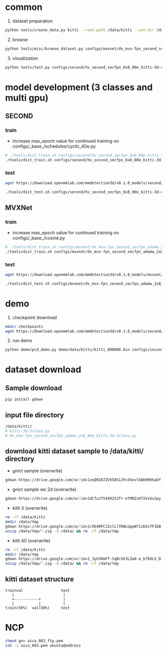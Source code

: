# common

1. dataset preparation

```bash
python tools/create_data.py kitti --root-path /data/kitti --out-dir /data/kitti --extra-tag kitti
```

2. browse

```bash
python tools/misc/browse_dataset.py configs/mvxnet/dv_mvx-fpn_second_secfpn_adamw_2x8_80e_kitti-3d-3class.py --task multi_modality-det --output-dir /data/kitti/results/ --online
```

3. visualization

```bash
python tools/test.py configs/second/hv_second_secfpn_6x8_80e_kitti-3d-car.py checkpoints/hv_second_secfpn_6x8_80e_kitti-3d-car_20200620_230238-393f000c.pth --show --show-dir /data/kitti/show_dir/
```

# model development (3 classes and multi gpu)

## SECOND

### train

-   increase max_epoch value for continued training on configs/\_base\_/schedules/cyclic_40e.py

```bash
# ./tools/dist_train.sh configs/second/hv_second_secfpn_6x8_80e_kitti-3d-3class.py 8
./tools/dist_train.sh configs/second/hv_second_secfpn_6x8_80e_kitti-3d-3class.py 8 --resume-from work_dirs/hv_second_secfpn_6x8_80e_kitti-3d-3class/latest.pth
```

### test

```bash
wget https://download.openmmlab.com/mmdetection3d/v0.1.0_models/second/hv_second_secfpn_6x8_80e_kitti-3d-3class/hv_second_secfpn_6x8_80e_kitti-3d-3class_20200620_230238-9208083a.pth -P ./checkpoints/
```

```bash
./tools/dist_test.sh configs/second/hv_second_secfpn_6x8_80e_kitti-3d-car.py checkpoints/hv_second_secfpn_6x8_80e_kitti-3d-car_20200620_230238-393f000c.pth 8 --eval mAP
```

## MVXNet

### train

-   increase max_epoch value for continued training on configs/\_base\_/cosine.py

```bash
# ./tools/dist_train.sh configs/mvxnet/dv_mvx-fpn_second_secfpn_adamw_2x8_80e_kitti-3d-3class.py 8
./tools/dist_train.sh configs/mvxnet/dv_mvx-fpn_second_secfpn_adamw_2x8_80e_kitti-3d-3class.py 8 --resume-from work_dirs/dv_mvx-fpn_second_secfpn_adamw_2x8_80e_kitti-3d-3class/latest.pth
```

### test

```bash
wget https://download.openmmlab.com/mmdetection3d/v0.1.0_models/mvxnet/dv_mvx-fpn_second_secfpn_adamw_2x8_80e_kitti-3d-3class/dv_mvx-fpn_second_secfpn_adamw_2x8_80e_kitti-3d-3class_20200621_003904-10140f2d.pth -P ./checkpoints/
```

```bash
./tools/dist_test.sh configs/mvxnet/dv_mvx-fpn_second_secfpn_adamw_2x8_80e_kitti-3d-3class.py checkpoints/dv_mvx-fpn_second_secfpn_adamw_2x8_80e_kitti-3d-3class_20200621_003904-10140f2d.pth 8 --eval mAP
```

# demo

1. checkpoint download

```bash
mkdir checkpoints
wget https://download.openmmlab.com/mmdetection3d/v0.1.0_models/second/hv_second_secfpn_6x8_80e_kitti-3d-car/hv_second_secfpn_6x8_80e_kitti-3d-car_20200620_230238-393f000c.pth -P ./checkpoints/
```

2. run demo

```bash
python demo/pcd_demo.py demo/data/kitti/kitti_000008.bin configs/second/hv_second_secfpn_6x8_80e_kitti-3d-car.py checkpoints/hv_second_secfpn_6x8_80e_kitti-3d-car_20200620_230238-393f000c.pth --show
```

# dataset download

## Sample download

```bash
pip install gdown
```

## input file directory

```bash
/data/kitti/
# kitti-3d-3class.py
# dv_mvx-fpn_second_secfpn_adamw_2x8_80e_kitti-3d-3class.py
```

## download kitti dataset sample to **/data**/kitti/ directory

-   gnict sample (overwrite)

```bash
gdown https://drive.google.com/uc?id=1zoQ0IA7ZVX58S1JFx34vvlbQHXMdkaDY -O /data/original/input/kitti.zip
```

-   gnict sample wo 2d (overwrite)

```bash
gdown https://drive.google.com/uc?id=1dCTaJ754XH2S2fr-e7M9ZzHl5VvGv2py -O /data/original/input/kitti_wo_2d.zip
```

-   kitti 3 (overwrite)

```bash
rm -rf /data/kitti
mkdir /data/tmp
gdown https://drive.google.com/uc?id=1rXb4RPC1ZclLlfKWLUppW71iKXvTFIEB -O /data/tmp/kitti.zip
unzip /data/tmp/*.zip -d /data/ && rm -rf /data/tmp
```

-   kitti 40 (overwrite)

```bash
rm -rf /data/kitti
mkdir /data/tmp
gdown https://drive.google.com/uc?id=1_3yU3HmFf-SqBrXXJLZw8-a_k7E6LV_D -O /data/tmp/kitti.zip
unzip /data/tmp/*.zip -d /data/ && rm -rf /data/tmp
```

## kitti dataset structure

```
trainval                 test
   |                      |
   +-----------+          |
   |           |          |
train(50%)  val(50%)     test
```

# NCP

```bash
chmod go= aica_083_ftp.pem
ssh -i aica_083.pem ubuntu@address
```
